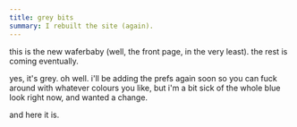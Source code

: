 ```yaml
---
title: grey bits
summary: I rebuilt the site (again).
---
```


this is the new waferbaby (well, the front page, in the very least). the rest is coming eventually.

yes, it's grey. oh well. i'll be adding the prefs again soon so you can fuck around with whatever colours you like, but i'm a bit sick of the whole blue look right now, and wanted a change.

and here it is.